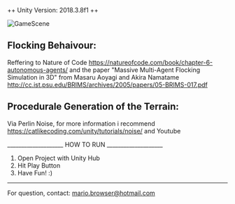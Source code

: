 ++ Unity Version: 2018.3.8f1 ++ 

![GameScene](https://user-images.githubusercontent.com/45284935/55800352-d7679580-5ad3-11e9-9fa3-2682ccaf1e2f.png)


## Flocking Behaivour:
Reffering to Nature of Code https://natureofcode.com/book/chapter-6-autonomous-agents/ 
and the paper "Massive Multi-Agent Flocking Simulation in 3D" from Masaru Aoyagi and Akira Namatame http://cc.ist.psu.edu/BRIMS/archives/2005/papers/05-BRIMS-017.pdf

## Procedurale Generation of the Terrain:
Via Perlin Noise, for more information i recommend https://catlikecoding.com/unity/tutorials/noise/ and Youtube



____________________ HOW TO RUN  ____________________

1. Open Project with Unity Hub
2. Hit Play Button
3. Have Fun! :)
________________________________________________



For question, contact: mario.browser@hotmail.com

